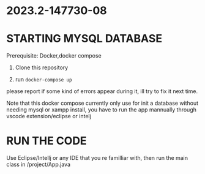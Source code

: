 # 2023.2-147730-08

# STARTING MYSQL DATABASE

Prerequisite: Docker,docker compose

1. Clone this repository

2. run ```docker-compose up```

please report if some kind of errors appear during it, ill try to fix it next time.

Note that this docker compose currently only use for init a database without needing mysql or xampp install, you have to run the app mannually through vscode extension/eclipse or intelj


# RUN THE CODE

Use Eclipse/Intellj or any IDE that you re familliar with, then run the main class in /project/App.java